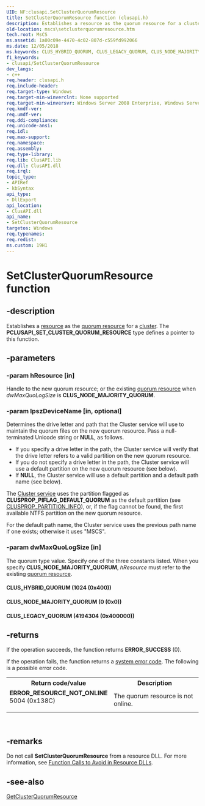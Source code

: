 ```yaml
---
UID: NF:clusapi.SetClusterQuorumResource
title: SetClusterQuorumResource function (clusapi.h)
description: Establishes a resource as the quorum resource for a cluster.
old-location: mscs\setclusterquorumresource.htm
tech.root: MsCS
ms.assetid: 1a00c09e-4470-4c02-807d-c559fd992066
ms.date: 12/05/2018
ms.keywords: CLUS_HYBRID_QUORUM, CLUS_LEGACY_QUORUM, CLUS_NODE_MAJORITY_QUORUM, PCLUSAPI_SET_CLUSTER_QUORUM_RESOURCE, PCLUSAPI_SET_CLUSTER_QUORUM_RESOURCE function [Failover Cluster], SetClusterQuorumResource, SetClusterQuorumResource function [Failover Cluster], _wolf_setclusterquorumresource, clusapi/PCLUSAPI_SET_CLUSTER_QUORUM_RESOURCE, clusapi/SetClusterQuorumResource, mscs.setclusterquorumresource
f1_keywords:
- clusapi/SetClusterQuorumResource
dev_langs:
- c++
req.header: clusapi.h
req.include-header: 
req.target-type: Windows
req.target-min-winverclnt: None supported
req.target-min-winversvr: Windows Server 2008 Enterprise, Windows Server 2008 Datacenter
req.kmdf-ver: 
req.umdf-ver: 
req.ddi-compliance: 
req.unicode-ansi: 
req.idl: 
req.max-support: 
req.namespace: 
req.assembly: 
req.type-library: 
req.lib: ClusAPI.lib
req.dll: ClusAPI.dll
req.irql: 
topic_type:
- APIRef
- kbSyntax
api_type:
- DllExport
api_location:
- ClusAPI.dll
api_name:
- SetClusterQuorumResource
targetos: Windows
req.typenames: 
req.redist: 
ms.custom: 19H1
---
```


# SetClusterQuorumResource function


## -description


Establishes a <a href="https://docs.microsoft.com/previous-versions/windows/desktop/mscs/resources">resource</a> as the 
    <a href="https://docs.microsoft.com/previous-versions/windows/desktop/mscs/quorum-resource">quorum resource</a> for a 
    <a href="https://docs.microsoft.com/previous-versions/windows/desktop/mscs/c-gly">cluster</a>. The <b>PCLUSAPI_SET_CLUSTER_QUORUM_RESOURCE</b> type defines a pointer to this function.


## -parameters




### -param hResource [in]

Handle to the new quorum resource; or the existing 
       <a href="https://docs.microsoft.com/previous-versions/windows/desktop/mscs/quorum-resource">quorum resource</a> when 
       <i>dwMaxQuoLogSize</i> is 
       <b>CLUS_NODE_MAJORITY_QUORUM</b>.


### -param lpszDeviceName [in, optional]

Determines the drive letter and path that the Cluster service will use to maintain the quorum files on the 
       new quorum resource. Pass a null-terminated Unicode string or <b>NULL</b>, as follows.

<ul>
<li>If you specify a drive letter in the path, the Cluster service will verify that the drive letter refers 
        to a valid partition on the new quorum resource.</li>
<li>If you do not specify a drive letter in the path, the Cluster service will use a default partition on the 
        new quorum resource (see below).</li>
<li>If <b>NULL</b>, the Cluster service will use a default partition and a default path 
        name (see below).</li>
</ul>
The <a href="https://docs.microsoft.com/previous-versions/windows/desktop/mscs/cluster-service">Cluster service</a> uses the partition flagged as 
       <b>CLUSPROP_PIFLAG_DEFAULT_QUORUM</b> as the default partition (see 
       <a href="https://docs.microsoft.com/previous-versions/windows/desktop/api/clusapi/ns-clusapi-clusprop_partition_info">CLUSPROP_PARTITION_INFO</a>), or, if the flag 
       cannot be found, the first available NTFS partition on the new quorum resource.

For the default path name, the Cluster service uses the previous path name if one exists; otherwise it uses 
       "MSCS".


### -param dwMaxQuoLogSize [in]

The quorum type value. Specify one of the three constants listed. When you specify <b>CLUS_NODE_MAJORITY_QUORUM</b>, <i> hResource</i> must refer to the existing <a href="https://docs.microsoft.com/previous-versions/windows/desktop/mscs/quorum-resource">quorum resource</a>.



#### CLUS_HYBRID_QUORUM (1024 (0x400))



#### CLUS_NODE_MAJORITY_QUORUM (0 (0x0))



#### CLUS_LEGACY_QUORUM (4194304 (0x400000))


## -returns



If the operation succeeds, the function returns <b>ERROR_SUCCESS</b> (0).

If the operation fails, the function returns a 
       <a href="https://docs.microsoft.com/windows/desktop/Debug/system-error-codes">system error code</a>. The following is a possible error 
       code.

<table>
<tr>
<th>Return code/value</th>
<th>Description</th>
</tr>
<tr>
<td width="40%">
<dl>
<dt><b>ERROR_RESOURCE_NOT_ONLINE</b></dt>
<dt>5004 (0x138C)</dt>
</dl>
</td>
<td width="60%">
The quorum resource is not online.

</td>
</tr>
</table>
 




## -remarks



Do not call <b>SetClusterQuorumResource</b> from 
     a resource DLL. For more information, see 
     <a href="https://docs.microsoft.com/previous-versions/windows/desktop/mscs/function-calls-to-avoid-in-resource-dlls">Function Calls to Avoid in Resource DLLs</a>.




## -see-also




<a href="https://docs.microsoft.com/windows/desktop/api/clusapi/nf-clusapi-getclusterquorumresource">GetClusterQuorumResource</a>
 

 

